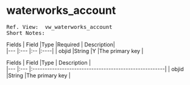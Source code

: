 waterworks_account
====================

<pre>
Ref. View:	vw_waterworks_account
Short Notes:
</pre>


Fields
| Field    |Type	|Required | Description| 	
|---	   |:---	|:--	  |:----| 
| objid    |String	|Y        |The primary key										|


Fields
| Field    |Type	| Description   										| 	
|---	   |:---	|:------------------------------------------------------| 
| objid    |String	|The primary key										|

